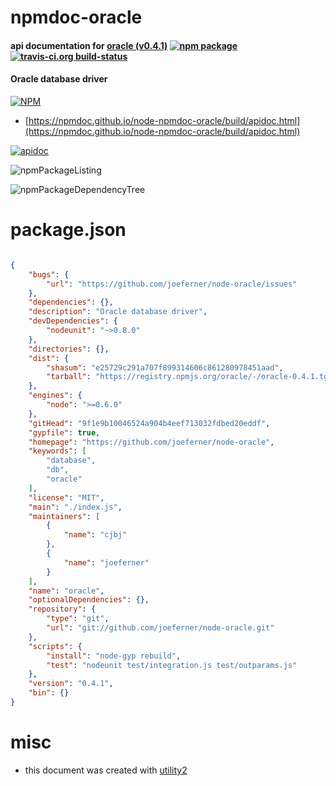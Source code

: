 # npmdoc-oracle

#### api documentation for  [oracle (v0.4.1)](https://github.com/joeferner/node-oracle)  [![npm package](https://img.shields.io/npm/v/npmdoc-oracle.svg?style=flat-square)](https://www.npmjs.org/package/npmdoc-oracle) [![travis-ci.org build-status](https://api.travis-ci.org/npmdoc/node-npmdoc-oracle.svg)](https://travis-ci.org/npmdoc/node-npmdoc-oracle)

#### Oracle database driver

[![NPM](https://nodei.co/npm/oracle.png?downloads=true&downloadRank=true&stars=true)](https://www.npmjs.com/package/oracle)

- [https://npmdoc.github.io/node-npmdoc-oracle/build/apidoc.html](https://npmdoc.github.io/node-npmdoc-oracle/build/apidoc.html)

[![apidoc](https://npmdoc.github.io/node-npmdoc-oracle/build/screenCapture.buildCi.browser.%252Ftmp%252Fbuild%252Fapidoc.html.png)](https://npmdoc.github.io/node-npmdoc-oracle/build/apidoc.html)

![npmPackageListing](https://npmdoc.github.io/node-npmdoc-oracle/build/screenCapture.npmPackageListing.svg)

![npmPackageDependencyTree](https://npmdoc.github.io/node-npmdoc-oracle/build/screenCapture.npmPackageDependencyTree.svg)



# package.json

```json

{
    "bugs": {
        "url": "https://github.com/joeferner/node-oracle/issues"
    },
    "dependencies": {},
    "description": "Oracle database driver",
    "devDependencies": {
        "nodeunit": "~>0.8.0"
    },
    "directories": {},
    "dist": {
        "shasum": "e25729c291a707f899314606c861280978451aad",
        "tarball": "https://registry.npmjs.org/oracle/-/oracle-0.4.1.tgz"
    },
    "engines": {
        "node": ">=0.6.0"
    },
    "gitHead": "9f1e9b10046524a904b4eef713032fdbed20eddf",
    "gypfile": true,
    "homepage": "https://github.com/joeferner/node-oracle",
    "keywords": [
        "database",
        "db",
        "oracle"
    ],
    "license": "MIT",
    "main": "./index.js",
    "maintainers": [
        {
            "name": "cjbj"
        },
        {
            "name": "joeferner"
        }
    ],
    "name": "oracle",
    "optionalDependencies": {},
    "repository": {
        "type": "git",
        "url": "git://github.com/joeferner/node-oracle.git"
    },
    "scripts": {
        "install": "node-gyp rebuild",
        "test": "nodeunit test/integration.js test/outparams.js"
    },
    "version": "0.4.1",
    "bin": {}
}
```



# misc
- this document was created with [utility2](https://github.com/kaizhu256/node-utility2)
